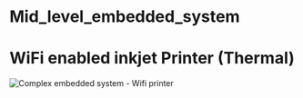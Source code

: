 # Mid_level_embedded_system

# WiFi enabled inkjet Printer (Thermal)
![Complex embedded system - Wifi printer](https://user-images.githubusercontent.com/98869524/154610641-2bd0a37f-89fc-4b91-978f-a4a1ef549afa.jpg)


